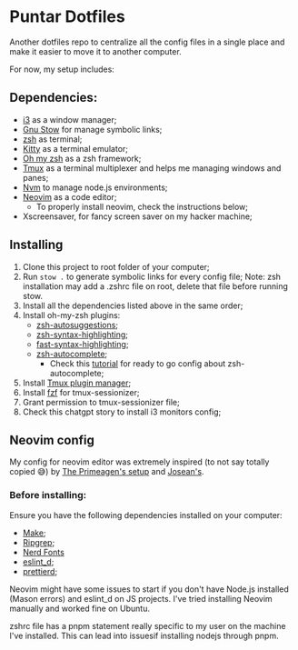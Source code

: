 # Puntar Dotfiles

Another dotfiles repo to centralize all the config files in a single place and make it easier to move it to another computer.

For now, my setup includes:

## Dependencies:

- [i3](https://i3wm.org/) as a window manager;
- [Gnu Stow](https://www.gnu.org/software/stow/) for manage symbolic links;
- [zsh](https://github.com/ohmyzsh/ohmyzsh/wiki/Installing-ZSH) as terminal;
- [Kitty](https://sw.kovidgoyal.net/kitty/) as a terminal emulator;
- [Oh my zsh](https://ohmyz.sh/) as a zsh framework;
- [Tmux](https://github.com/tmux/tmux/wiki) as a terminal multiplexer and helps me managing windows and panes;
- [Nvm](https://github.com/nvm-sh/nvm) to manage node.js environments;
- [Neovim](https://neovim.io/) as a code editor;
  - To properly install neovim, check the instructions below;
- Xscreensaver, for fancy screen saver on my hacker machine;

## Installing

1. Clone this project to root folder of your computer;
2. Run `stow .` to generate symbolic links for every config file;
   Note: zsh installation may add a .zshrc file on root, delete that file before running stow.
3. Install all the dependencies listed above in the same order;
4. Install oh-my-zsh plugins:
   - [zsh-autosuggestions](https://github.com/zsh-users/zsh-autosuggestions/blob/master/INSTALL.md);
   - [zsh-syntax-highlighting](https://github.com/zsh-users/zsh-syntax-highlighting/blob/master/INSTALL.md#oh-my-zsh);
   - [fast-syntax-highlighting](https://github.com/zdharma-continuum/fast-syntax-highlighting?tab=readme-ov-file#oh-my-zsh);
   - [zsh-autocomplete](https://github.com/marlonrichert/zsh-autocomplete#manual-installation);
     - Check this [tutorial](https://gist.github.com/n1snt/454b879b8f0b7995740ae04c5fb5b7df) for ready to go config about zsh-autocomplete;
5. Install [Tmux plugin manager](https://github.com/tmux-plugins/tpm);
6. Install [fzf](https://github.com/junegunn/fzf?tab=readme-ov-file#using-linux-package-managers) for tmux-sessionizer;
7. Grant permission to tmux-sessionizer file;
8. Check this chatgpt story to install i3 monitors config;

## Neovim config

My config for neovim editor was extremely inspired (to not say totally copied 😅) by [The Primeagen's setup](https://youtu.be/w7i4amO_zaE?si=MZnSUGCVOdmvv3hF) and [Josean's](https://youtu.be/vdn_pKJUda8?si=kq5_91qoim-P4lbG).

### Before installing:

Ensure you have the following dependencies installed on your computer:

- [Make](https://www.gnu.org/software/make/);
- [Ripgrep](https://github.com/BurntSushi/ripgrep#installation);
- [Nerd Fonts](https://linuxspin.com/install-nerd-fonts-on-ubuntu/)
- [eslint_d](https://www.npmjs.com/package/eslint_d);
- [prettierd](https://github.com/fsouza/prettierd);

Neovim might have some issues to start if you don't have Node.js installed (Mason errors) and eslint_d on JS projects.
I've tried installing Neovim manually and worked fine on Ubuntu.

zshrc file has a pnpm statement really specific to my user on the machine I've installed. This can lead into issuesif installing nodejs through pnpm.
